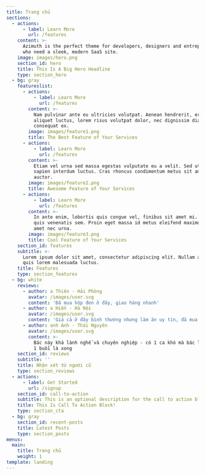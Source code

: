 ```yaml
---
title: Trang chủ
sections:
  - actions:
      - label: Learn More
        url: /features
    content: >-
      Azimuth is the perfect theme for developers, designers and entrepreneurs
      who need a sleek, modern SaaS site. 
    image: images/hero.png
    section_id: hero
    title: This Is A Big Hero Headline
    type: section_hero
  - bg: gray
    featureslist:
      - actions:
          - label: Learn More
            url: /features
        content: >-
          Nam pulvinar ante eu ultricies volutpat. Aenean hendrerit, eros sed
          aliquet luctus, lorem risus volutpat dolor, nec dignissim diam neque
          consequat ex.
        image: images/feature1.png
        title: The Best Feature of Your Services
      - actions:
          - label: Learn More
            url: /features
        content: >-
          Etiam vel urna sed massa egestas vulputate eu a velit. Sed ut nisl nec
          sapien interdum luctus. Cras rhoncus condimentum metus sit amet
          auctor.
        image: images/feature2.png
        title: Awesome Feature of Your Services
      - actions:
          - label: Learn More
            url: /features
        content: >-
          In ante enim, lobortis quis congue vel, finibus sit amet mi. Aenean
          quis venenatis sem. Proin eget massa id metus eleifend maximus sit
          amet nec urna.
        image: images/feature3.png
        title: Cool Feature of Your Services
    section_id: features
    subtitle: >-
      Lorem ipsum dolor sit amet, consectetur adipiscing elit. Nullam a metus
      quis lorem malesuada luctus.
    title: Features
    type: section_features
  - bg: white
    reviews:
      - author: a Thiên - Hải Phòng
        avatar: /images/user.svg
        content: 'Đã mua hộp đen ở đây, giao hàng nhanh'
      - author: a Hiển - Hà Nội
        avatar: /images/user.svg
        content: 'Giá cả ở đây bình thường nhưng làm ăn uy tín, đã mua 3 lần'
      - author: anh Anh - Thái Nguyên
        avatar: /images/user.svg
        content: >-
          Bác này khá lành nghề và chuyên nghiệp - có 1 ca khó mà bác làm trong
          1 buổi là xong
    section_id: reviews
    subtitle: ''
    title: Nhận xét từ người cũ
    type: section_reviews
  - actions:
      - label: Get Started
        url: /signup
    section_id: call-to-action
    subtitle: This is an optional description for the call to action block.
    title: This Is Call To Action Block!
    type: section_cta
  - bg: gray
    section_id: recent-posts
    title: Latest Posts
    type: section_posts
menus:
  main:
    title: Trang chủ
    weight: 1
template: landing
---
```


